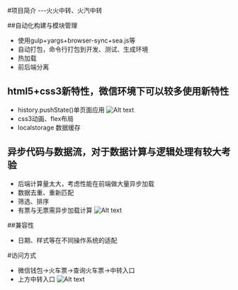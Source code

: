 #项目简介 ---火火中转、火汽中转

##自动化构建与模块管理
 + 使用gulp+yargs+browser-sync+sea.js等
 + 自动打包，命令行打包到开发、测试、生成环境
 + 热加载
 + 前后端分离

## html5+css3新特性，微信环境下可以较多使用新特性
+ history.pushState()单页面应用 ![Alt text](/img/spa.jpg)
+ css3动画、flex布局
+ localstorage 数据缓存

## 异步代码与数据流，对于数据计算与逻辑处理有较大考验
+ 后端计算量太大，考虑性能在前端做大量异步加载
+ 数据去重、重新匹配
+ 筛选、排序
+ 有票与无票需异步加载计算 ![Alt text](/img/list.jpg)

##兼容性
+ 日期、样式等在不同操作系统的适配

#访问方式
+ 微信钱包->火车票->查询火车票->中转入口
+ 上方中转入口 ![Alt text](/img/entry.jpg)

